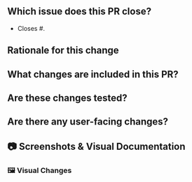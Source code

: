 ## Which issue does this PR close?

<!--
We generally require a GitHub issue to be filed for all bug fixes and enhancements and this helps us generate change logs for our releases. You can link an issue to this PR using the GitHub syntax. For example `Closes #123` indicates that this PR will close issue #123.
-->

- Closes #.

## Rationale for this change

<!--
 Why are you proposing this change? If this is already explained clearly in the issue then this section is not needed.
 Explaining clearly why changes are proposed helps reviewers understand your changes and offer better suggestions for fixes.  
-->

## What changes are included in this PR?

<!--
There is no need to duplicate the description in the issue here but it is sometimes worth providing a summary of the individual changes in this PR.
-->

## Are these changes tested?

<!--
We typically require tests for all PRs in order to:
1. Prevent the code from being accidentally broken by subsequent changes
2. Serve as another way to document the expected behavior of the code

If tests are not included in your PR, please explain why (for example, are they covered by existing tests)?
-->

## Are there any user-facing changes?

<!--
If there are user-facing changes then we may require documentation to be updated before approving the PR.
-->

<!--
If there are any breaking changes to public APIs, please add the `api change` label.
-->

## 📷 Screenshots & Visual Documentation

<!-- 
🚨 REQUIRED: Screenshots are mandatory for PRs with visual changes!
The screenshot-check workflow will automatically verify this requirement.

📋 What to include:
- Before/after comparisons for UI changes
- Screenshots of new features or pages
- Mobile views for responsive changes
- Error states and edge cases
- Visual proof of bug fixes

💡 How to add screenshots:
1. Drag and drop images directly into this text area
2. Use markdown: ![description](image-url)
3. Use HTML: <img src="image-url" alt="description" width="500">

⏭️ Skip this requirement:
Add [skip-screenshot] to your PR title for non-visual changes like:
- Documentation only (docs:)
- Tests only (test:)
- Configuration (config:)
- Dependencies (deps:)
- Refactoring without visual changes (refactor:)
-->

### 🖼️ Visual Changes
<!-- Add your screenshots here -->

<!-- Example format:
![Feature Description](https://user-images.githubusercontent.com/your-image-url.png)

### Before/After Comparison
| Before | After |
|--------|-------|
| ![Before](before-image-url) | ![After](after-image-url) |

### Mobile View
<details>
<summary>📱 Click to view mobile screenshots</summary>

![Mobile View](mobile-image-url)
</details>
-->
